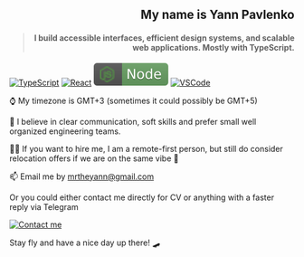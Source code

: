 <h2 align="right">My name is Yann Pavlenko</h2>
<blockquote align="right"><h4>I build accessible interfaces, efficient design systems, and scalable web applications. Mostly with TypeScript.</h4></blockquote>

[![TypeScript](https://badges.aleen42.com/src/typescript.svg)]()
[![React](https://badges.aleen42.com/src/react.svg)]()
[![Node](https://github.com/aleen42/badges/raw/master/src/node.svg)]()
[![VSCode](https://badges.aleen42.com/src/visual_studio_code.svg)]()

⌚️ My timezone is GMT+3 (sometimes it could possibly be GMT+5)

💼 I believe in clear communication, soft skills and prefer small well organized engineering teams.

👩‍💼 If you want to hire me, I am a remote-first person, but still do consider relocation offers if we are on the same vibe 🤙

📫 Email me by [mrtheyann@gmail.com](mrtheyann@gmail.com)

Or you could either contact me directly for CV or anything with a faster reply via Telegram

[![Contact me](https://badges.aleen42.com/src/telegram.svg)](https://t.me/mrtheyann)

Stay fly and have a nice day up there! 🛹
